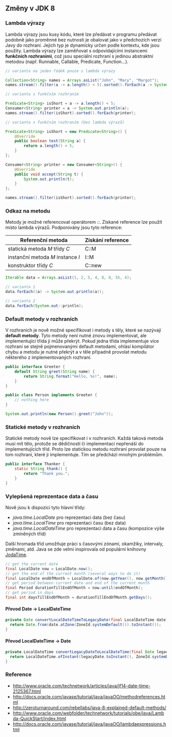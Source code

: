 ## Změny v JDK 8

### Lambda výrazy

Lambda výrazy jsou kusy kódu, které lze předávat v programu předávat podobně jako proměnné bez nutnosti je obalovat jako v předchozích verzí Javy do rozhraní. Jejich typ je dynamicky určen podle kontextu, kde jsou použity. Lambda výrazy lze zaměňovat s odpovídajícími instancemi **funkčních rozhraními**, což jsou speciální rozhraní s jedinou abstraktní metodou (např. Runnable, Callable, Predicate, Function...).

```java
// varianta na jeden řádek pouze s lambda výrazy

Collection<String> names = Arrays.asList("John", "Mary", "Margot");
names.stream().filter(a -> a.length() < 5).sorted().forEach(a -> System.out.println(a));
```

```java
// varianta s funkčním rozhraním

Predicate<String> isShort = a -> a.length() < 5;
Consumer<String> printer = a -> System.out.println(a);
names.stream().filter(isShort).sorted().forEach(printer);
```

```java
// varianta s funkčním rozhraním (bez lambda výrazů)

Predicate<String> isShort = new Predicate<String>() {
	@Override
	public boolean test(String a) {
		return a.length() < 5;
	}
};

Consumer<String> printer = new Consumer<String>() {
	@Override
	public void accept(String t) {
		System.out.println(t);
	}
};

names.stream().filter(isShort).sorted().forEach(printer);
```

### Odkaz na metodu

Metody je možné referencovat operátorem *::*. Získané reference lze použít místo lambda výrazů. Podporovány jsou tyto reference:

| Referenční metoda | Získání reference
|---|---
| statická metoda *M* třídy *C* | C::M
| instanční metoda *M* instance *I* | I::M
| konstruktor třídy *C* | C::new

```java
Iterable data = Arrays.asList(1, 2, 5, 4, 8, 8, 55, 4);

// varianta 1
data.forEach((a) -> System.out.println(a));

// varianta 2
data.forEach(System.out::println);
```

### Default metody v rozhraních

V rozhraních je nově možné specifikovat i metody s těly, které se nazývají **default metody**. Tyto metody není nutné znovu implementovat, ale implementující třída ji může překrýt. Pokud jedna třída implementuje více rozhraní se stejně pojmenovanými default metodami, ohlásí kompilátor chybu a metodu je nutné překrýt a v těle případně provolat metodu některého z implementovaných rozhraní.

```java
public interface Greeter {
    default String greet(String name) {
        return String.format("Hello, %s!", name);
    }
}
```

```java
public class Person implements Greeter {
    // nothing here
}
```

```java
System.out.println(new Person().greet("John"));
```

### Statické metody v rozhraních

Statické metody nově lze specifikovat i v rozhraních. Každá taková metoda musí mít tělo, protože se dědičností či implementací nepřenáší do implementujících tříd. Proto lze statickou metodu rozhraní provolat pouze na tom rozhraní, které ji implementuje. Tím se předchází mnohým problémům.

```java
public interface Thanker {
	static String thank() {
		return "Thank you.";
	}
}
```

### Vylepšená reprezentace data a času

Nově jsou k dispozici tyto hlavní třídy:

- *java.time.LocalDate* pro reprezentaci data (bez času)
- *java.time.LocalTime* pro reprezentaci času (bez data)
- *java.time.LocalDateTime* pro reprezentaci data a času (kompozice výše zmíněných tříd)

Další hromada tříd umožňuje práci s časovými zónami, okamžiky, intervaly, změnami, atd. Java se zde velmi inspirovala od populární knihovny [JodaTime](http://www.joda.org/joda-time/).

```java
// get the current date
final LocalDate now = LocalDate.now();
// get the end of the current month (several ways to do it)
final LocalDate endOfMonth = LocalDate.of(now.getYear(), now.getMonth(), now.lengthOfMonth());
// get period between current date and end of the current month
final Period durationTillEndOfMonth = now.until(endOfMonth);
// get period in days
final int daysTillEndOfMonth = durationTillEndOfMonth.getDays();
```
#### Převod Date &rarr; LocalDateTime

```java
private Date convertLocalDateTimeToLegacyDate(final LocalDateTime date) {
  return Date.from(date.atZone(ZoneId.systemDefault()).toInstant());
}
``` 

#### Převod LocalDateTime &rarr; Date

```java
private LocalDateTime convertLegacyDateToLocalDateTime(final Date legacyDate) {
  return LocalDateTime.ofInstant(legacyDate.toInstant(), ZoneId.systemDefault());
}
``` 

### Reference

- http://www.oracle.com/technetwork/articles/java/jf14-date-time-2125367.html
- http://docs.oracle.com/javase/tutorial/java/javaOO/methodreferences.html
- http://zeroturnaround.com/rebellabs/java-8-explained-default-methods/
- http://www.oracle.com/webfolder/technetwork/tutorials/obe/java/Lambda-QuickStart/index.html
- http://docs.oracle.com/javase/tutorial/java/javaOO/lambdaexpressions.html
